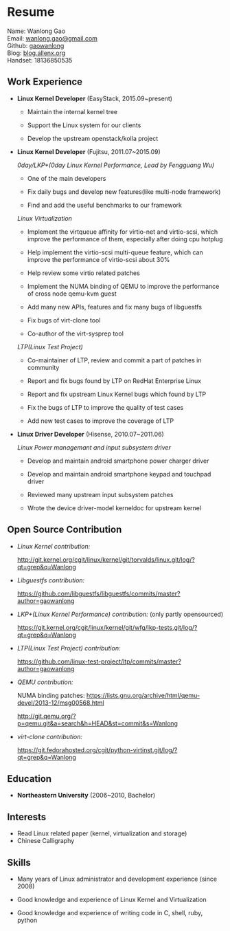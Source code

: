 Resume
======

Name: Wanlong Gao  
Email: [wanlong.gao@gmail.com](mailto:wanlong.gao@gmail.com)  
Github: [gaowanlong](https://github.com/gaowanlong)  
Blog: [blog.allenx.org](http://blog.allenx.org)  
Handset: 18136850535


Work Experience
---------------

*   **Linux Kernel Developer** (EasyStack, 2015.09~present)

    - Maintain the internal kernel tree

    - Support the Linux system for our clients

    - Develop the upstream openstack/kolla project


*   **Linux Kernel Developer** (Fujitsu, 2011.07~2015.09)

    *0day/LKP+(0day Linux Kernel Performance, Lead by Fengguang Wu)*

    - One of the main developers

    - Fix daily bugs and develop new features(like multi-node framework)

    - Find and add the useful benchmarks to our framework

    *Linux Virtualization*

    - Implement the virtqueue affinity for virtio-net and virtio-scsi, which
      improve the performance of them, especially after doing cpu hotplug

    - Help implement the virtio-scsi multi-queue feature, which can improve
      the performance of virtio-scsi about 30%

    - Help review some virtio related patches

    - Implement the NUMA binding of QEMU to improve the performance of cross
      node qemu-kvm guest

    - Add many new APIs, features and fix many bugs of libguestfs

    - Fix bugs of virt-clone tool

    - Co-author of the virt-sysprep tool


    *LTP(Linux Test Project)*

    - Co-maintainer of LTP, review and commit a part of patches in community

    - Report and fix bugs found by LTP on RedHat Enterprise Linux

    - Report and fix upstream Linux Kernel bugs which found by LTP

    - Fix the bugs of LTP to improve the quality of test cases

    - Add new test cases to improve the coverage of LTP


*   **Linux Driver Developer** (Hisense, 2010.07~2011.06)

    *Linux Power managemant and input subsystem driver*

    - Develop and maintain android smartphone power charger driver

    - Develop and maintain android smartphone keypad and touchpad driver

    - Reviewed many upstream input subsystem patches

    - Wrote the device driver-model kerneldoc for upstream kernel


Open Source Contribution
-----------------------

*   *Linux Kernel contribution:*

    <http://git.kernel.org/cgit/linux/kernel/git/torvalds/linux.git/log/?qt=grep&q=Wanlong>

*   *Libguestfs contribution:*

    <https://github.com/libguestfs/libguestfs/commits/master?author=gaowanlong>

*   *LKP+(Linux Kernel Performance) contribution:* (only partly opensourced)

    <https://git.kernel.org/cgit/linux/kernel/git/wfg/lkp-tests.git/log/?qt=grep&q=Wanlong>

*   *LTP(Linux Test Project) contribution:*

    <https://github.com/linux-test-project/ltp/commits/master?author=gaowanlong>

*   *QEMU contribution:*

    NUMA binding patches: <https://lists.gnu.org/archive/html/qemu-devel/2013-12/msg00568.html>

    <http://git.qemu.org/?p=qemu.git&a=search&h=HEAD&st=commit&s=Wanlong>

*   *virt-clone contribution:*

    <https://git.fedorahosted.org/cgit/python-virtinst.git/log/?qt=grep&q=Wanlong>


Education
---------

*   **Northeastern University** (2006~2010, Bachelor)


Interests
---------

*   Read Linux related paper (kernel, virtualization and storage)
*   Chinese Calligraphy


Skills
------

*   Many years of Linux administrator and development experience (since 2008)

*   Good knowledge and experience of Linux Kernel and Virtualization

*   Good knowledge and experience of writing code in C, shell, ruby, python
